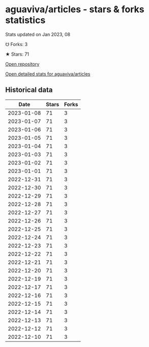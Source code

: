 # aguaviva/articles - stars & forks statistics

Stats updated on Jan 2023, 08

☋ Forks: 3

★ Stars: 71

[Open repository](https://github.com/aguaviva/articles)

[Open detailed stats for aguaviva/articles](https://reviewgithub.com/rep/aguaviva/articles)

## Historical data
| Date | Stars | Forks |
|------|-------|-------|
| 2023-01-08 | 71 | 3 | 
| 2023-01-07 | 71 | 3 | 
| 2023-01-06 | 71 | 3 | 
| 2023-01-05 | 71 | 3 | 
| 2023-01-04 | 71 | 3 | 
| 2023-01-03 | 71 | 3 | 
| 2023-01-02 | 71 | 3 | 
| 2023-01-01 | 71 | 3 | 
| 2022-12-31 | 71 | 3 | 
| 2022-12-30 | 71 | 3 | 
| 2022-12-29 | 71 | 3 | 
| 2022-12-28 | 71 | 3 | 
| 2022-12-27 | 71 | 3 | 
| 2022-12-26 | 71 | 3 | 
| 2022-12-25 | 71 | 3 | 
| 2022-12-24 | 71 | 3 | 
| 2022-12-23 | 71 | 3 | 
| 2022-12-22 | 71 | 3 | 
| 2022-12-21 | 71 | 3 | 
| 2022-12-20 | 71 | 3 | 
| 2022-12-19 | 71 | 3 | 
| 2022-12-17 | 71 | 3 | 
| 2022-12-16 | 71 | 3 | 
| 2022-12-15 | 71 | 3 | 
| 2022-12-14 | 71 | 3 | 
| 2022-12-13 | 71 | 3 | 
| 2022-12-12 | 71 | 3 | 
| 2022-12-10 | 71 | 3 | 

